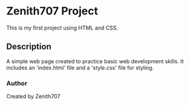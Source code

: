 # Zenith707 Project

This is my first project using HTML and CSS.

## Description
A simple web page created to practice basic web development skills.
It includes an 'index.html' file and a 'style.css' file for styling.

### Author

Created by Zenith707